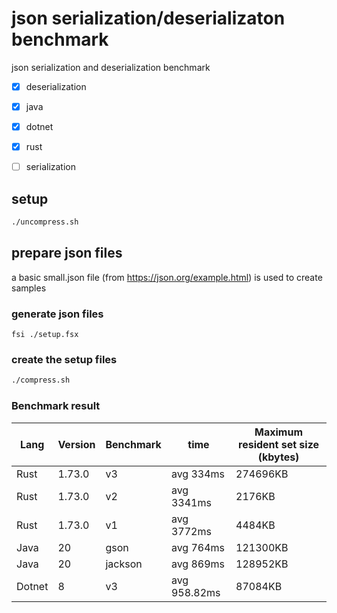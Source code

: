 # json serialization/deserializaton benchmark

json serialization and deserialization benchmark

- [x] deserialization
 - [x] java
 - [x] dotnet
 - [x] rust

- [ ] serialization

## setup
```bash
./uncompress.sh
```

## prepare json files
a basic small.json file (from https://json.org/example.html) is used to create samples
### generate json files
```
fsi ./setup.fsx
```

### create the setup files
```bash
./compress.sh
```

### Benchmark result

| Lang | Version | Benchmark | time | Maximum resident set size (kbytes) |
|-|-|-|-|-|
| Rust | 1.73.0 | v3 | avg 334ms | 274696KB |
| Rust | 1.73.0 | v2 | avg 3341ms | 2176KB |
| Rust | 1.73.0 | v1 | avg 3772ms | 4484KB |
| Java | 20 | gson | avg 764ms | 121300KB |
| Java | 20 | jackson | avg 869ms | 128952KB |
| Dotnet | 8 | v3 | avg 958.82ms | 87084KB | 